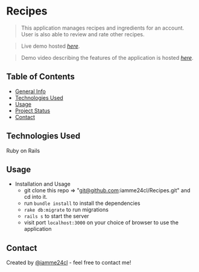 # Recipes
> This application manages recipes and ingredients for an account. User is also able to review and rate other recipes.

> Live demo hosted [_here_](https://my-recipes-2020.herokuapp.com/). 

> Demo video describing the features of the application is hosted [_here_](https://lh3.googleusercontent.com/oZc3-xuzXIjQq99d26mDBOv9dZffrgGjDRLaUtXuxndDvB8moUp9_7jwHB774JqzR1uYYS87IuQ4bB_cAR9vpq16SihfMJM-tEOzQMEYruBXlB_jJQymjnxhc_pTJ1ijU3BP7GIva_3GEPYkBgFOmHc0rxpeCInoTNBTujZ_Wtpb0mLeD8sdyPJunvrGWg70e2HeOJz3ABJyoGAZk8VM6jVEn-MdB7ZHt4qW8YlBkpo0Oz7THoIjpR884nLC1ZvkYJmAgP83oRxmkAmJnq18oz2YfYNBiiZVruBCfcSdTu_yjNxKGqC-4X2NiJcllRHM4eUC2b56U8CBYt2O-5d-fqLgfdAuvxhfUPzonQ0Go2H-SzJSKYmxwwzVUJWKXmQoeRhVM0w-u7C3Xd0lnF70uWT6xy54JxToW7ohFhAArXEKKUcBlCAyWO-70XjEqlBMXPL-tTmjUzwRrP42XHPnUnMzdEwL0z0SMWmbG-BWaBFdSWkx7WglKlPoLn3voI0RceTf-gKqPgSmgePLBZec5I7UP_fxfmZVsvBabnXOW1PlT6kp7VPIT_Q4p7slqVWnclNotKdGsnha-ukpnlwdcsrXlu2ekKz_BNBhQPscDDmkYE9hMleHWYzua9e0rDbpjzSQZFuAZjrlpF8A1jCvgmmqT-sqALeuMpmb0bw5NaBZEN6xG4Ovovo3lP2keGt-qN8Jps9SV2V7uee4C1RsEysX1g=w1491-h939-no?authuser=0).

## Table of Contents
* [General Info](#general-information)
* [Technologies Used](#technologies-used)
* [Usage](#usage)
* [Project Status](#project-status)
* [Contact](#contact)

## Technologies Used
Ruby on Rails

## Usage
* Installation and Usage
    - git clone this repo => "git@github.com:iamme24cl/Recipes.git" and cd into it.
    - run `bundle install` to install the dependencies
    - `rake db:migrate` to run migrations
    - `rails s` to start the server
    - visit port `localhost:3000` on your choice of browser to use the application

## Contact
Created by [@iamme24cl](https://github.com/iamme24cl) - feel free to contact me!
